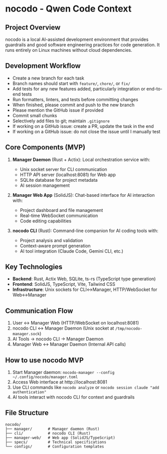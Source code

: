 # nocodo - Qwen Code Context

## Project Overview
nocodo is a local AI-assisted development environment that provides guardrails and good software engineering practices for code generation. It runs entirely on Linux machines without cloud dependencies.

## Development Workflow

* Create a new branch for each task
* Branch names should start with `feature/`, `chore/`, or `fix/`
* Add tests for any new features added, particularly integration or end-to-end tests
* Run formatters, linters, and tests before committing changes
* When finished, please commit and push to the new branch
* Please mention the GitHub issue if provided
* Commit small chunks
* Selectively add files to git; maintain `.gitignore`
* If working on a GitHub issue: create a PR, update the task in the end
* If working on a GitHub issue: do not close the issue until I manually test

## Core Components (MVP)
1. **Manager Daemon** (Rust + Actix): Local orchestration service with:
   - Unix socket server for CLI communication
   - HTTP API server (localhost:8081) for Web app
   - SQLite database for project metadata
   - AI session management

2. **Manager Web App** (SolidJS): Chat-based interface for AI interaction with:
   - Project dashboard and file management
   - Real-time WebSocket communication
   - Code editing capabilities

3. **nocodo CLI** (Rust): Command-line companion for AI coding tools with:
   - Project analysis and validation
   - Context-aware prompt generation
   - AI tool integration (Claude Code, Gemini CLI, etc.)

## Key Technologies
- **Backend**: Rust, Actix Web, SQLite, ts-rs (TypeScript type generation)
- **Frontend**: SolidJS, TypeScript, Vite, Tailwind CSS
- **Infrastructure**: Unix sockets for CLI↔Manager, HTTP/WebSocket for Web↔Manager

## Communication Flow
1. User ↔ Manager Web (HTTP/WebSocket on localhost:8081)
2. nocodo CLI ↔ Manager Daemon (Unix socket at `/tmp/nocodo-manager.sock`)
3. AI Tools → nocodo CLI → Manager Daemon
4. Manager Web ↔ Manager Daemon (Internal API calls)

## How to use nocodo MVP
1. Start Manager daemon: `nocodo-manager --config ~/.config/nocodo/manager.toml`
2. Access Web interface at http://localhost:8081
3. Use CLI commands like `nocodo analyze` or `nocodo session claude "add authentication"`
4. AI tools interact with nocodo CLI for context and guardrails

## File Structure
```
nocodo/
├── manager/       # Manager daemon (Rust)
├── cli/           # nocodo CLI (Rust)
├── manager-web/   # Web app (SolidJS/TypeScript)
├── specs/         # Technical specifications
└── configs/       # Configuration templates
```
